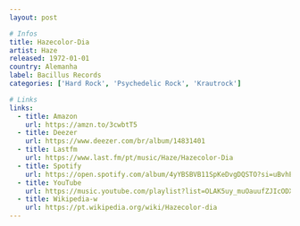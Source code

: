 ```yaml
---
layout: post

# Infos
title: Hazecolor-Dia
artist: Haze
released: 1972-01-01
country: Alemanha
label: Bacillus Records
categories: ['Hard Rock', 'Psychedelic Rock', 'Krautrock']

# Links
links:
  - title: Amazon
    url: https://amzn.to/3cwbtT5
  - title: Deezer
    url: https://www.deezer.com/br/album/14831401
  - title: Lastfm
    url: https://www.last.fm/pt/music/Haze/Hazecolor-Dia
  - title: Spotify
    url: https://open.spotify.com/album/4yYBSBVB11SpKeDvgDQSTO?si=uBvhECquQxulSoeXPcnBFA
  - title: YouTube
    url: https://music.youtube.com/playlist?list=OLAK5uy_muOauufZJIcODXpnGe31jXjonKnE4vy0k
  - title: Wikipedia-w
    url: https://pt.wikipedia.org/wiki/Hazecolor-dia
---
```


